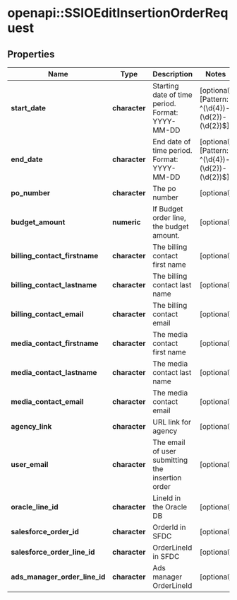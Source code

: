 # openapi::SSIOEditInsertionOrderRequest


## Properties
Name | Type | Description | Notes
------------ | ------------- | ------------- | -------------
**start_date** | **character** | Starting date of time period. Format: YYYY-MM-DD | [optional] [Pattern: ^(\\d{4})-(\\d{2})-(\\d{2})$] 
**end_date** | **character** | End date of time period. Format: YYYY-MM-DD | [optional] [Pattern: ^(\\d{4})-(\\d{2})-(\\d{2})$] 
**po_number** | **character** | The po number | [optional] 
**budget_amount** | **numeric** | If Budget order line, the budget amount. | [optional] 
**billing_contact_firstname** | **character** | The billing contact first name | [optional] 
**billing_contact_lastname** | **character** | The billing contact last name | [optional] 
**billing_contact_email** | **character** | The billing contact email | [optional] 
**media_contact_firstname** | **character** | The media contact first name | [optional] 
**media_contact_lastname** | **character** | The media contact last name | [optional] 
**media_contact_email** | **character** | The media contact email | [optional] 
**agency_link** | **character** | URL link for agency | [optional] 
**user_email** | **character** | The email of user submitting the insertion order | [optional] 
**oracle_line_id** | **character** | LineId in the Oracle DB | [optional] 
**salesforce_order_id** | **character** | OrderId in SFDC | [optional] 
**salesforce_order_line_id** | **character** | OrderLineId in SFDC | [optional] 
**ads_manager_order_line_id** | **character** | Ads manager OrderLineId | [optional] 


